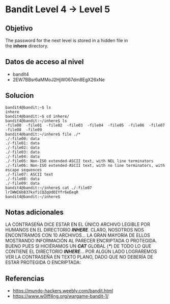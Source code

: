 # Bandit Level 4 → Level 5

## Objetivo

The password for the next level is stored in a hidden file in the **inhere** directory.

## Datos de acceso al nivel
- bandit4 
- 2EW7BBsr6aMMoJ2HjW067dm8EgX26xNe
## Solucion
```
bandit4@bandit:~$ ls
inhere
bandit4@bandit:~$ cd inhere/
bandit4@bandit:~/inhere$ ls
-file00  -file01  -file02  -file03  -file04  -file05  -file06  -file07  -file08  -file09
bandit4@bandit:~/inhere$ file ./*
./-file00: data
./-file01: data
./-file02: data
./-file03: data
./-file04: data
./-file05: Non-ISO extended-ASCII text, with NEL line terminators
./-file06: Non-ISO extended-ASCII text, with no line terminators, with escape sequences
./-file07: ASCII text
./-file08: data
./-file09: data
bandit4@bandit:~/inhere$ cat ./-file07
lrIWWI6bB37kxfiCQZqUdOIYfr6eEeqR
bandit4@bandit:~/inhere$
```

## Notas adicionales
LA CONTRASEÑA DICE ESTAR EN EL ÚNICO ARCHIVO LEGIBLE POR HUMANOS EN EL DIRECTORIO **_INHERE_**. CLARO, NOSOTROS NOS ENCONTRAMOS CON 10 ARCHIVOS... LA GRAN MAYORÍA DE ELLOS MOSTRANDO INFORMACIÓN AL PARECER ENCRIPTADA O PROTEGIDA. BUENO PUES SI HICIÉRAMOS UN **_CAT_** GLOBAL (**_*_**) DE TODO LO QUE CONTIENE EL DIRECTORIO **_INHERE_**... POR ALGÚN LADO LOGRAREMOS VER LA CONTRASEÑA EN TEXTO PLANO, DADO QUE NO DEBERÍA DE ESTAR PROTEGIDA O ENCRIPTADA:

## Referencias
- https://mundo-hackers.weebly.com/bandit.html
- https://www.w0lff4ng.org/wargame-bandit-1/